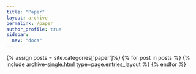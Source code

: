 ```yaml
---
title: "Paper"
layout: archive
permalink: /paper
author_profile: true
sidebar:
  nav: "docs"
---
```



{% assign posts = site.categories['paper']%}
{% for post in posts %} {% include archive-single.html type=page.entries_layout %} {% endfor %}
